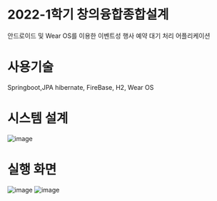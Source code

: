 # 2022-1학기 창의융합종합설계
안드로이드 및 Wear OS를 이용한 이벤트성 행사 예약 대기 처리 어플리케이션

# 사용기술
Springboot,JPA hibernate, FireBase, H2, Wear OS

# 시스템 설계
![image](https://user-images.githubusercontent.com/94219157/221781992-7b247388-6129-4e06-a118-07b51c5f3f5c.png)

# 실행 화면
![image](https://user-images.githubusercontent.com/94219157/221782303-21a10e7c-16ed-4fea-a099-da180569e61f.png)
![image](https://user-images.githubusercontent.com/94219157/221782381-7e46a39a-d51d-41fe-b11e-b27cb029e9ee.png)
